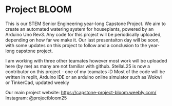 # Project BLOOM
This is our STEM Senior Engineering year-long Capstone Project. We aim to create an automated watering system for houseplants, powered by an Arduino Uno Rev3. Any code for this project will be periodically uploaded, depending on how far we make it. 
Our last presentaiton day will be soon, with some updates on this project to follow and a conclusion to the year-long capstone project. 

I am working with three other teamates however most work will be uploaded here (by me) as many are not familiar with github. 
StellaL25 is now a contributor on this project - one of my teamates :D 
Most of the code will be written in replit, Arduino IDE or an arduino online simulator such as Wokwi or TinkerCad, updated weekly 

Our main project website: https://capstone-project-bloom.weebly.com/ 
Instagram: @projectbloom25 

